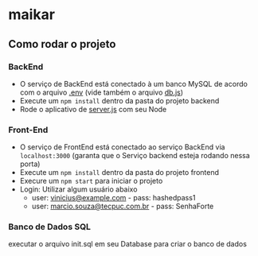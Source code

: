 # maikar

## Como rodar o projeto

### BackEnd 

* O serviço de BackEnd está conectado à um banco MySQL de acordo com o arquivo [.env](backend/.env) (vide também o arquivo [db.js](backend/config/db.js))
* Execute um `npm install` dentro da pasta do projeto backend
* Rode o aplicativo de [server.js](backend/server.js) com seu Node

### Front-End

* O serviço de FrontEnd está conectado ao serviço BackEnd via `localhost:3000` (garanta que o Serviço backend esteja rodando nessa porta) 
* Execute um `npm install` dentro da pasta do projeto frontend
* Execure um `npm start` para iniciar o projeto
* Login: Utilizar algum usuário abaixo
  * user: vinicius@example.com - pass: hashedpass1
  * user: marcio.souza@tecpuc.com.br - pass: SenhaForte

### Banco de Dados SQL

executar o arquivo init.sql em seu Database para criar o banco de dados

